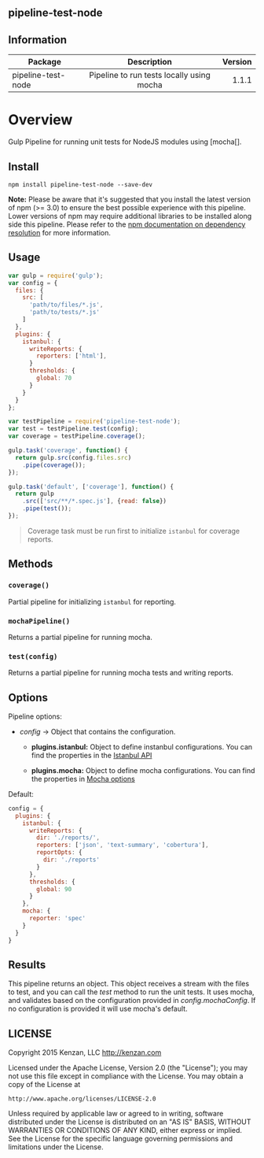 ## pipeline-test-node

## Information

| Package       | Description   | Version|
| ------------- |:-------------:| -----:|
| pipeline-test-node| Pipeline to run tests locally using mocha | 1.1.1 |

# Overview

Gulp Pipeline for running unit tests for NodeJS modules using [mocha[].

[mocha]: https://mochajs.org/

## Install

`npm install pipeline-test-node --save-dev`

**Note:** Please be aware that it's suggested that you install the latest version of npm (>= 3.0) to ensure the best possible experience with this pipeline. Lower versions of npm may require additional libraries to be installed along side this pipeline. Please refer to the [npm documentation on dependency resolution](https://docs.npmjs.com/how-npm-works/npm3) for more information.

## Usage
```javascript
var gulp = require('gulp');
var config = {
  files: {
    src: [
      'path/to/files/*.js',
      'path/to/tests/*.js'
    ]  
  },
  plugins: {
    istanbul: {
      writeReports: {
        reporters: ['html'],
      }
      thresholds: {
        global: 70
      }
    }
  }
};

var testPipeline = require('pipeline-test-node');
var test = testPipeline.test(config);
var coverage = testPipeline.coverage();

gulp.task('coverage', function() {
  return gulp.src(config.files.src)
    .pipe(coverage());
});

gulp.task('default', ['coverage'], function() {
  return gulp
    .src(['src/**/*.spec.js'], {read: false})
    .pipe(test());
});
```

> Coverage task must be run first to initialize `istanbul` for coverage reports.

## Methods

### `coverage()`
Partial pipeline for initializing `istanbul` for reporting.

### `mochaPipeline()`
Returns a partial pipeline for running mocha.

### `test(config)`
Returns a partial pipeline for running mocha tests and writing reports.

## Options

Pipeline options:
* _config_ -> Object that contains the configuration.

    + __plugins.istanbul:__ Object to define instanbul configurations. You can find the properties in the [Istanbul API](https://github.com/SBoudrias/gulp-istanbul#api)

    + __plugins.mocha:__ Object to define mocha configurations. You can find the properties in [Mocha options](http://mochajs.org/#usage)


Default:
```javascript
config = {
  plugins: {
    istanbul: {
      writeReports: {
        dir: './reports/',
        reporters: ['json', 'text-summary', 'cobertura'],
        reportOpts: {
          dir: './reports'
        }
      },
      thresholds: {
        global: 90
      }
    },
    mocha: {
      reporter: 'spec'
    }
  }
}
```

## Results

   This pipeline returns an object. This object receives a stream with the files to test, and you can call the _test_ method to run the unit tests. It uses mocha, and validates based on the configuration provided in _config.mochaConfig_. If no configuration is provided it will use mocha's default.  


## LICENSE
Copyright 2015 Kenzan, LLC <http://kenzan.com>

Licensed under the Apache License, Version 2.0 (the "License");
you may not use this file except in compliance with the License.
You may obtain a copy of the License at

    http://www.apache.org/licenses/LICENSE-2.0

Unless required by applicable law or agreed to in writing, software
distributed under the License is distributed on an "AS IS" BASIS,
WITHOUT WARRANTIES OR CONDITIONS OF ANY KIND, either express or implied.
See the License for the specific language governing permissions and
limitations under the License.